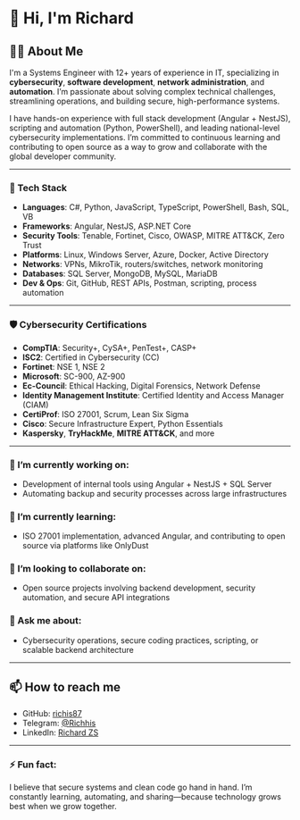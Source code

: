 # 👋 Hi, I'm Richard

## 🧑‍💻 About Me
I'm a Systems Engineer with 12+ years of experience in IT, specializing in **cybersecurity**, **software development**, **network administration**, and **automation**. I’m passionate about solving complex technical challenges, streamlining operations, and building secure, high-performance systems.

I have hands-on experience with full stack development (Angular + NestJS), scripting and automation (Python, PowerShell), and leading national-level cybersecurity implementations. I’m committed to continuous learning and contributing to open source as a way to grow and collaborate with the global developer community.

---

### 🔧 Tech Stack
- **Languages**: C#, Python, JavaScript, TypeScript, PowerShell, Bash, SQL, VB
- **Frameworks**: Angular, NestJS, ASP.NET Core
- **Security Tools**: Tenable, Fortinet, Cisco, OWASP, MITRE ATT&CK, Zero Trust
- **Platforms**: Linux, Windows Server, Azure, Docker, Active Directory
- **Networks**: VPNs, MikroTik, routers/switches, network monitoring
- **Databases**: SQL Server, MongoDB, MySQL, MariaDB
- **Dev & Ops**: Git, GitHub, REST APIs, Postman, scripting, process automation

---

### 🛡️ Cybersecurity Certifications
- **CompTIA**: Security+, CySA+, PenTest+, CASP+
- **ISC2**: Certified in Cybersecurity (CC)
- **Fortinet**: NSE 1, NSE 2
- **Microsoft**: SC-900, AZ-900
- **Ec-Council**: Ethical Hacking, Digital Forensics, Network Defense
- **Identity Management Institute**: Certified Identity and Access Manager (CIAM)
- **CertiProf**: ISO 27001, Scrum, Lean Six Sigma
- **Cisco**: Secure Infrastructure Expert, Python Essentials
- **Kaspersky**, **TryHackMe**, **MITRE ATT&CK**, and more

---

### 🔭 I’m currently working on:
- Development of internal tools using Angular + NestJS + SQL Server
- Automating backup and security processes across large infrastructures

### 🌱 I’m currently learning:
- ISO 27001 implementation, advanced Angular, and contributing to open source via platforms like OnlyDust

### 👯 I’m looking to collaborate on:
- Open source projects involving backend development, security automation, and secure API integrations

### 💬 Ask me about:
- Cybersecurity operations, secure coding practices, scripting, or scalable backend architecture

---

## 📫 How to reach me
- GitHub: [richis87](https://github.com/richis87)  
- Telegram: [@Richhis](https://t.me/Richhis)  
- LinkedIn: [Richard ZS](https://www.linkedin.com/in/richard-alberto-zúñiga-segura-392394185)

---

### ⚡ Fun fact:
I believe that secure systems and clean code go hand in hand. I’m constantly learning, automating, and sharing—because technology grows best when we grow together.

